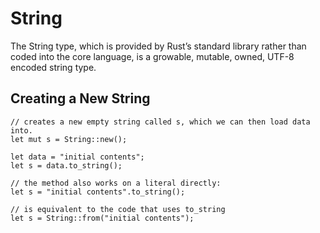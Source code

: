 # String
The String type, which is provided by Rust’s standard library rather than coded into the core language, is a growable, mutable, owned, UTF-8 encoded string type.

## Creating a New String

    // creates a new empty string called s, which we can then load data into. 
    let mut s = String::new();
    
    let data = "initial contents";
    let s = data.to_string();

    // the method also works on a literal directly:
    let s = "initial contents".to_string();
    
    // is equivalent to the code that uses to_string
    let s = String::from("initial contents");
